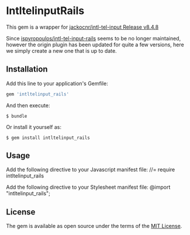 # IntltelinputRails

This gem is a wrapper for [jackocnr/intl-tel-input Release v8.4.8](https://github.com/jackocnr/intl-tel-input)

Since [ispyropoulos/intl-tel-input-rails](https://github.com/ispyropoulos/intl-tel-input-rails) seems to be no longer maintained, however the origin plugin has been updated for quite a few versions, here we simply create a new one that is up to date.

## Installation

Add this line to your application's Gemfile:

```ruby
gem 'intltelinput_rails'
```

And then execute:

    $ bundle

Or install it yourself as:

    $ gem install intltelinput_rails

## Usage

Add the following directive to your Javascript manifest file:
    //= require intltelinput_rails

Add the following directive to your Stylesheet manifest file:
    @import "intltelinput_rails";


## License

The gem is available as open source under the terms of the [MIT License](http://opensource.org/licenses/MIT).

